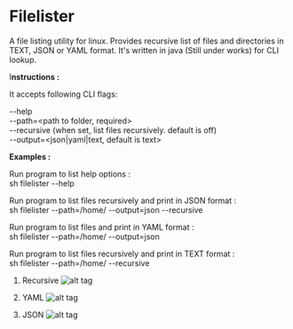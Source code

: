 # Filelister
A file listing utility for linux. Provides recursive list of files and directories in TEXT, JSON or YAML format. It's written in java (Still under works) for CLI lookup.


I<b>nstructions : </b>

It accepts following CLI flags:<br>

--help  <print help> <br>
--path=<path to folder, required><br>
--recursive  (when set, list files recursively.  default is off)<br>
--output=<json|yaml|text, default is text><br>

<b>Examples : </b>

Run program to list help options :<br>
sh filelister --help<br>

Run program to list files recursively and print in JSON format :<br>
sh filelister --path=/home/ --output=json --recursive<br>

Run program to list files and print in YAML format :<br>
sh filelister --path=/home/ --output=json <br>

Run program to list files recursively and print in TEXT format :<br>
sh filelister --path=/home/ --recursive

1. Recursive
![alt tag](http://chintansh.com/img/portfolio/w3p2.png)

2. YAML
![alt tag](http://chintansh.com/img/portfolio/w3p3.png)

3. JSON
![alt tag](http://chintansh.com/img/portfolio/w3p4.png)
